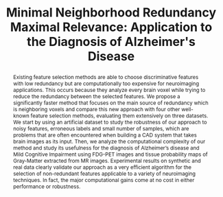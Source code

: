 ---
id:             2015-mnrmr
title:          "Minimal Neighborhood Redundancy Maximal Relevance: Application to the Diagnosis of Alzheimer's Disease"
authors:        
    - Me
    - Margarida
venue:          Neurocomputing, Vol. 155, pp. 295-308, May, 2015.
year:           "2015"
thumbnail:      assets/publications/2015-mnrmr/thumbnail.jpg
links:
    paper:      assets/publications/2015-mnrmr/paper.pdf
    bibtex:     assets/publications/2015-mnrmr/ref.txt
other_venues:
    - title:    "Efficient Selection of Non-redundant Features for the Diagnosis of Alzheimer's Disease"
      venue:    International Symposium on Biomedical Imaging (ISBI), San Francisco, CA, 2013.
      highlight:      Oral presentation
      links:
        paper:        assets/publications/2013-mnrmr-isbi/paper.pdf
        bibtex:     assets/publications/2013-mnrmr-isbi/ref.txt
layout: project
short_title: MNRMR
abstract: "Existing feature selection methods are able to choose discriminative features with low redundancy but are computationally too expensive for neuroimaging applications. This occurs because they analyze every brain voxel while trying to reduce the redundancy between the selected features. We propose a significantly faster method that focuses on the main source of redundancy which is neighboring voxels and compare this new approach with four other well-known feature selection methods, evaluating them extensively on three datasets. We start by using an artificial dataset to study the robustness of our approach to noisy features, erroneous labels and small number of samples, which are problems that are often encountered when building a CAD system that takes brain images as its input. Then, we analyze the computational complexity of our method and study its usefulness for the diagnosis of Alzheimer’s disease and Mild Cognitive Impairment using FDG-PET images and tissue probability maps of Gray-Matter extracted from MR images. Experimental results on synthetic and real data clearly validate our approach as a very efficient algorithm for the selection of non-redundant features applicable to a variety of neuroimaging techniques. In fact, the major computational gains come at no cost in either performance or robustness."
---